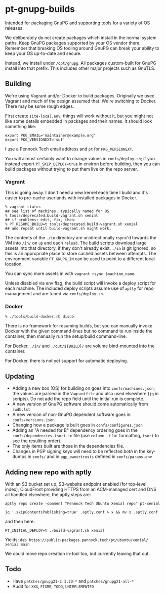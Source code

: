 pt-gnupg-builds
===============

Intended for packaging GnuPG and supporting tools for a variety of OS
releases.

We deliberately do not create packages which install in the normal system
paths.  Keep GnuPG packages supported by your OS vendor there.  Remember that
breaking OS tooling around GnuPG can break your ability to keep your OS
up-to-date and secure.

Instead, we install under `/opt/gnupg`.  All packages custom-built for GnuPG
install into that prefix.  This includes other major projects such as GnuTLS.


Building
--------

We're using Vagrant and/or Docker to build packages.
Originally we used Vagrant and much of the design assumed that.
We're switching to Docker.  There may be some rough edges.

First create `site-local.env`; things will work without it, but you might not
like some details embedded in packages and their names.  It should look
something like:

```
export PKG_EMAIL='maintainer@example.org'
export PKG_VERSIONEXT='suf'
```

I use a Pennock Tech email address and `pt` for `PKG_VERSIONEXT`.

You will almost certainly want to change values in `confs/deploy.sh`; if you
instead export `PT_SKIP_DEPLOY=true` in environ before building, then you can
build packages without trying to put them live on the repo server.

### Vagrant

This is going away.  I don't need a new kernel each time I build and it's
easier to pre-cache userlands with installed packages in Docker.

```console
% vagrant status
## see list of machines, typically named for OS
% tools/deprecated.build-vagrant.sh xenial
## if problems: edit, fix, then:
% PT_RESUME_BUILD=t tools/deprecated.build-vagrant.sh xenial
## and repeat until build-vagrant.sh might work.
```

The contents of the `./in` directory are unidirectionally rsync'd towards
the VM into `/in/` on `up` and each `reload`.  The build scripts download
large assets into that directory, if they don't already exist.  `./in` is git
ignored, so this is an appropriate place to store cached assets between
attempts.  The environment variable `PT_GNUPG_IN` can be used to point to a
different local location.

You can sync more assets in with `vagrant rsync $machine_name`.

Unless disabled via env flag, the build script will invoke a deploy script for
each machine.  The included deploy scripts assume use of `aptly` for repo
management and are tuned via `confs/deploy.sh`.

### Docker

```console
% ./tools/build-docker.rb disco
```

There is no framework for resuming builds, but you can manually invoke Docker
with the given command-lines but no command to run inside the container, then
manually run the setup/build command-line.

For Docker, `./in/` and `./out/${BUILD}/` are volume bind-mounted into the
container.

For Docker, there is not yet support for automatic deploying.


Updating
--------

* Adding a new box (OS) for building on goes into `confs/machines.json`; the
  values are parsed in the `Vagrantfile` and also used elsewhere (`jq` in
  scripts).  Do not add the repo field until the initial run is complete.
* A new version of GnuPG software should come automatically from `swdb.lst`
* A new version of non-GnuPG dependent software goes in `confs/versions.json`
* Changing how a package is built goes in `confs/configures.json`
* Adding an "A needed for B" dependency ordering goes in the
  `confs/dependencies.tsort-in` file (use `column -t` for formatting, `tsort`
  to see the resulting order).
* The only items built are those in the dependencies file.
* Changes in PGP signing keys will need to be reflected _both_ in the
  key-dumps in `confs/` and in `pgp_ownertrusts` defined in `confs/params.env`


Adding new repo with aptly
--------------------------

With an S3 bucket set up, S3-website endpoint enabled (for top-level index),
CloudFront providing HTTPS from an ACM-managed cert and DNS all handled
elsewhere, the aptly steps are:

```
aptly repo create -comment "Pennock Tech Ubuntu Xenial repo" pt-xenial

jq '.skipContentsPublishing=true' .aptly.conf > x && mv x .aptly.conf
```

and then here:

```
PT_INITIAL_DEPLOY=t ./build-vagrant.sh xenial
```

Yields: `deb https://public-packages.pennock.tech/pt/ubuntu/xenial/ xenial main`

We could move repo creation in-tool too, but currently leaving that out.


Todo
----

* Have `patches/gnupg21-2.1.23-*` and `patches/gnupg21-all-*`
* Audit for `XXX`, `FIXME`, `TODO`, `UNIMPLEMENTED`
